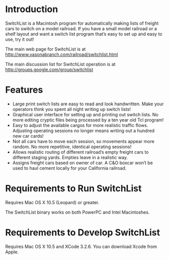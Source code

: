 # Introduction #

SwitchList is a Macintosh program for automatically making lists of freight cars to switch on a model railroad. If you have a small model railroad or a shelf layout and want a switch list program that’s easy to set up and easy to use, try it out!

The main web page for SwitchList is at http://www.vasonabranch.com/railroad/switchlist.html

The main discussion list for SwitchList operation is at http://groups.google.com/group/switchlist
# Features #

  * Large print switch lists are easy to read and look handwritten. Make your operators think you spent all night writing up switch lists!
  * Graphical user interface for setting up and printing out switch lists. No more editing cryptic files being processed by a ten year old Tcl program!
  * Easy to adjust the available cargos for more realistic traffic flows. Adjusting operating sessions no longer means writing out a hundred new car cards!
  * Not all cars have to move each session, so movements appear more random. No more repetitive, identical operating sessions!
  * Allows realistic routing of different railroad’s empty freight cars to different staging yards. Empties leave in a realistic way.
  * Assigns freight cars based on owner of car. A C&O boxcar won’t be used to haul cement locally for your California railroad.

# Requirements to Run SwitchList #
Requires Mac OS X 10.5 (Leopard) or greater.

The SwitchList binary works on both PowerPC and Intel Macintoshes.

# Requirements to Develop SwitchList #

Requires Mac OS X 10.5 and XCode 3.2.6.  You can download Xcode from Apple.